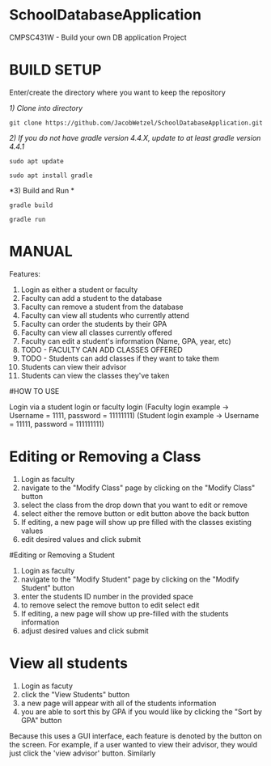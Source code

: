 # SchoolDatabaseApplication
CMPSC431W - Build your own DB application Project


# BUILD SETUP

Enter/create the directory where you want to keep the repository

*1) Clone into directory*

`git clone https://github.com/JacobWetzel/SchoolDatabaseApplication.git`

*2) If you do not have gradle version 4.4.X, update to at least gradle version 4.4.1*

`sudo apt update `

`sudo apt install gradle`

*3) Build and Run *

`gradle build`

`gradle run`







# MANUAL

Features:

1) Login as either a student or faculty
2) Faculty can add a student to the database
3) Faculty can remove a student from the database
4) Faculty can view all students who currently attend
5) Faculty can order the students by their GPA
6) Faculty can view all classes currently offered
7) Faculty can edit a student's information (Name, GPA, year, etc)
8) TODO - FACULTY CAN ADD CLASSES OFFERED
9) TODO - Students can add classes if they want to take them
10) Students can view their advisor
11) Students can view the classes they've taken


#HOW TO USE

Login via a student login or faculty login 
(Faculty login example -> Username = 1111, password = 11111111)
(Student login example -> Username = 11111, password = 111111111)

# Editing or Removing a Class
1) Login as faculty
2) navigate to the "Modify Class" page by clicking on the "Modify Class" button
3) select the class from the drop down that you want to edit or remove
4) select either the remove button or edit button above the back button
5) If editing, a new page will show up pre filled with the classes existing values
6) edit desired values and click submit

#Editing or Removing a Student
1) Login as faculty
2) navigate to the "Modify Student" page by clicking on the "Modify Student" button
3) enter the students ID number in the provided space
4) to remove select the remove button to edit select edit
5) If editing, a new page will show up pre-filled with the students information
6) adjust desired values and click submit

# View all students
1) Login as facuty
2) click the "View Students" button
3) a new page will appear with all of the students information
4) you are able to sort this by GPA if you would like by clicking the "Sort by GPA" button

Because this uses a GUI interface, each feature is denoted by the button on the screen. For example, if a user wanted to view their advisor, they would just click the 'view advisor' button. Similarly

